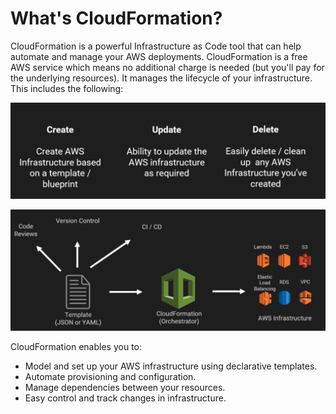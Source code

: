 # What's CloudFormation?

CloudFormation is a powerful Infrastructure as Code tool that can help automate and manage your AWS deployments. CloudFormation is a free AWS service which means no additional charge is needed \(but you'll pay for the underlying resources\). It manages the lifecycle of your infrastructure. This includes the following:

![](../.gitbook/assets/image%20%282%29.png)

![](../.gitbook/assets/image%20%283%29.png)

CloudFormation enables you to:

* Model and set up your AWS infrastructure using declarative templates.
* Automate provisioning and configuration.
* Manage dependencies between your resources.
* Easy control and track changes in infrastructure.





